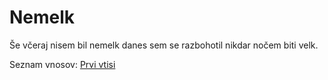 # Nemelk

Še včeraj nisem bil nemelk
danes sem se razbohotil
nikdar nočem biti velk.


Seznam vnosov:
[Prvi vtisi](https://nemelk.com/2022-09-19-your-filename#prvi-vtisi)